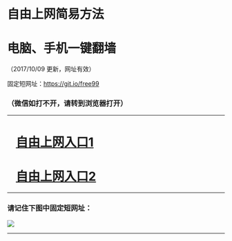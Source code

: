 ﻿# 自由上网简易方法

# 电脑、手机一键翻墙

（2017/10/09 更新，网址有效）

固定短网址：https://git.io/free99

### （微信如打不开，请转到浏览器打开）


***





# &nbsp;&nbsp; <a href="http://ft233203121.fwq-tz-1001.info/fwqtz01.html?t=10090011305 " target="_blank">自由上网入口1</a>
# &nbsp;&nbsp; <a href="http://ft2093729212.fwq-tz-1002.info/fwqtz02.html?t=10090017099 " target="_blank">自由上网入口2</a>
***

### 请记住下图中固定短网址：

<img src="https://s3-us-west-2.amazonaws.com/fwq-1001/yjfq-20170905okok.png" /> 


***

